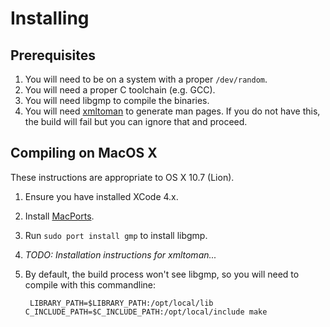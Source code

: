 # Installing

## Prerequisites

1. You will need to be on a system with a proper `/dev/random`.
2. You will need a proper C toolchain (e.g. GCC).
3. You will need libgmp to compile the binaries.
4. You will need [xmltoman](http://sourceforge.net/projects/xmltoman/) to generate man pages.  If you do not have this, the build will fail but you can ignore that and proceed.

## Compiling on MacOS X

These instructions are appropriate to OS X 10.7 (Lion).

1. Ensure you have installed XCode 4.x.
2. Install [MacPorts](http://www.macports.org/).
3. Run `sudo port install gmp` to install libgmp.
4. _TODO: Installation instructions for xmltoman..._
5. By default, the build process won't see libgmp, so you will need to compile with this commandline:

        LIBRARY_PATH=$LIBRARY_PATH:/opt/local/lib C_INCLUDE_PATH=$C_INCLUDE_PATH:/opt/local/include make
